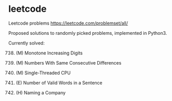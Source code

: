 # leetcode
Leetcode problems
https://leetcode.com/problemset/all/

Proposed solutions to randomly picked problems, implemented in Python3.

Currently solved:

738. (M) Monotone Increasing Digits

967. (M) Numbers With Same Consecutive Differences

1834. (M) Single-Threaded CPU

2047. (E) Number of Valid Words in a Sentence

2306. (H) Naming a Company
